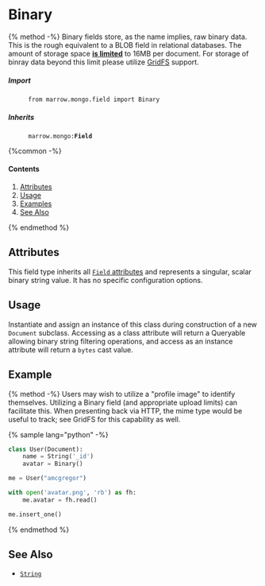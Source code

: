 # Binary

{% method -%}
Binary fields store, as the name implies, raw binary data. This is the rough equivalent to a BLOB field in relational
databases. The amount of storage space [**is
limited**](https://docs.mongodb.com/manual/reference/limits/#bson-documents) to 16MB per document. For storage of
binray data beyond this limit please utilize [GridFS](https://docs.mongodb.com/manual/core/gridfs/index.html) support.

<dl>
	<dt><h5>Import</h5></dt><dd><p><code>from marrow.mongo.field import Binary</code></p></dd>
	<dt><h5>Inherits</h5></dt><dd><p><code>marrow.mongo:<strong>Field</strong></code></p></dd>
</dl>

{%common -%}

#### Contents

1. [Attributes](#attributes)
2. [Usage](#usage)
3. [Examples](#examples)
4. [See Also](#see-also)

{% endmethod %}


## Attributes

This field type inherits all [`Field` attributes](field.md#attributes) and represents a singular, scalar binary string
value. It has no specific configuration options.


## Usage

Instantiate and assign an instance of this class during construction of a new `Document` subclass. Accessing as a class attribute will return a Queryable allowing binary string filtering operations, and access as an instance attribute will return a `bytes` cast value.


## Example

{% method -%}
Users may wish to utilize a "profile image" to identify themselves. Utilizing a Binary field (and appropriate upload limits) can facilitate this. When presenting back via HTTP, the mime type would be useful to track; see GridFS for this capability as well.

{% sample lang="python" -%}
```python
class User(Document):
	name = String('_id')
	avatar = Binary()

me = User("amcgregor")

with open('avatar.png', 'rb') as fh:
	me.avatar = fh.read()

me.insert_one()
```
{% endmethod %}


## See Also

* [`String`](string.md)

